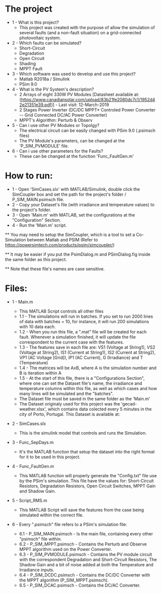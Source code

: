 # The project
* 1 - What is this project?
	* This project was created with the purpose of allow the simulation of several faults (and a non-fault situation) on a grid-connected photovoltaic system.
* 2 - Which faults can be simulated?
	* Short-Circuit
	* Degradation
	* Open Circuit
	* Shading 
	* MPPT Fault
* 3 - Which software was used to develop and use this project?
	* Matlab R2018a / Simulink
	* PSim 9.0
* 4 - What is the PV System's description?
	* 2 Arrays of eight 330W PV Modules [Datasheet available at:(https://www.canadiansolar.com/upload/83b21fe2080dc7c1/1952d42e21351e39.pdf)] - Last visit: 12-March-2019
	* 2 Stages Power Inverter (DC/DC MPPT* Controled Power Converter -- Grid Connected DC/AC Power Converter)
  	* MPPT's Algorithm: Perturb & Observ
* 5 - Can i use other PV Modules or Topolgy?
	* The electrical circuit can be easily changed with PSim 9.0 (.psimsch files)
	* The PV Module's parameters, can be changed at the 'P_SIM_PVMODULE' file.
* 6 - Can i use other parameters for the Faults?
	* These can be changed at the function 'Func_FaultGen.m'
  
# How to run:
  * 1 - Open 'SimCases.slx' with MATLAB/Simulink, double click the SimCoupler box and set the path for the project's folder / P_SIM_MAIN.psimsch file.
* 2 - Copy your Dataset's file (with irradiance and temperature values) to the project's folder.
* 3 - Open 'Main.m' with MATLAB, set the configurations at the "Configuration" Section.
* 4 - Run the 'Main.m' script.

** You may need to setup the SimCoupler, which is a tool to set a Co-Simulation between Matlab and PSIM (Refer to https://powersimtech.com/products/psim/simcoupler/)

** It may be easier if you put the PsimDialog.m and PSimDialog.fig inside the same folder as this project.

** Note that these file's names are case sensitive.

# Files:
* 1 - Main.m
  * This MATLAB Script controls all other files
  *	1.1 - The simulations will run in batches. If you set to run 2000 lines of data with batches = 10, for instance, it will run 200 simulations with 10 data each.
  *	1.2 - When you run this file, a ".mat" file will be created for each fault. Whenever a simulation finished, it will update the file correspondent to the current case with the features.
  *	1.3 - The features save in each file are: VS1 (Voltage at String1), VS2 (Voltage at String2), IS1 (Current at String1), IS2 (Current at String2), VP1 (AC Voltage [Grid]), IP1 (AC Current), G (Irradiance) and T (Temperature)
  *	1.4 - The matrices will be  AxB, where A is the simulation number and B is iteration within A
  *	1.5 - At the start of this file, there is a "Configurations Section", where one can set the Dataset file's name, the irradiance and temperature columns within this file, as well as which cases and how many lines will be simulated and the "batches".
  * The Dataset file must be saved in the same folder as the 'Main.m' 
  * The Dataset originaly used for this project was the 'gecad-weather.xlsx', which contains data colected every 5 minutes in the city of Porto, Portugal. This Dataset is available at:

* 2 - SimCases.slx
  *	This is the simulink model that controls and runs the Simulation.

* 3 - Func_SepDays.m
  *	It's the MATLAB function that setup the dataset into the right format for it to be used in this project.

* 4 - Func_FaultGen.m
  *	This MATLAB function will properly generate the "Config.txt" file use by the PSim's simulation. This file have the values for: Short-Circuit Resistors, Degradation Resistors, Open Circuit Switches, MPPT Gain and Shadow Gain.
	
* 5 - Script_RMS.m
  *	This MATLAB Script will save the features from the case being simulated within the correct file.

* 6 - Every ".psimsch" file refers to a PSim's simulation file:
  *	6.1 - P_SIM_MAIN.psimsch - Is the main file, containing every other "psimsch" file within.
  *	6.2 - P_SIM_MPPT.psimsch - Contains the Perturb and Observe MPPT algorithm used on the Power Converter.
  *	6.3 - P_SIM_PVMODULE.psimsch - Contains the PV module circuit with the correspondent Degradation and Short-Circuit Resistors, The Shadow Gain and a bit of noise added at both the Temperature and Irradiance inputs.
  *	6.4 - P_SIM_DCDC.psimsch - Contains the DC/DC Converter with the MPPT algorithm (P_SIM_MPPT.psimsch).
  *	6.5 - P_SIM_DCAC.psimsch - Contains the DC/AC Converter.
  

